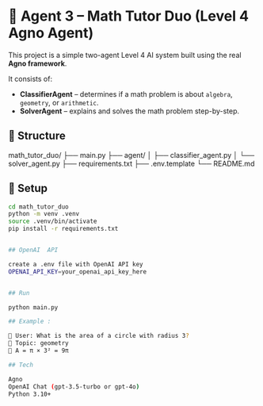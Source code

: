 # 🧮 Agent 3 – Math Tutor Duo (Level 4 Agno Agent)

This project is a simple two-agent Level 4 AI system built using the real **Agno framework**.

It consists of:

- **ClassifierAgent** – determines if a math problem is about `algebra`, `geometry`, or `arithmetic`.
- **SolverAgent** – explains and solves the math problem step-by-step.

## 📁 Structure

math_tutor_duo/
├── main.py
├── agent/
│ ├── classifier_agent.py
│ └── solver_agent.py
├── requirements.txt
├── .env.template
└── README.md


## 🔧 Setup

```bash
cd math_tutor_duo
python -m venv .venv
source .venv/bin/activate
pip install -r requirements.txt


## OpenAI  API

create a .env file with OpenAI API key
OPENAI_API_KEY=your_openai_api_key_here


## Run

python main.py

## Example :

🧑 User: What is the area of a circle with radius 3?
🧠 Topic: geometry
🤖 A = π × 3² = 9π

## Tech

Agno
OpenAI Chat (gpt-3.5-turbo or gpt-4o)
Python 3.10+